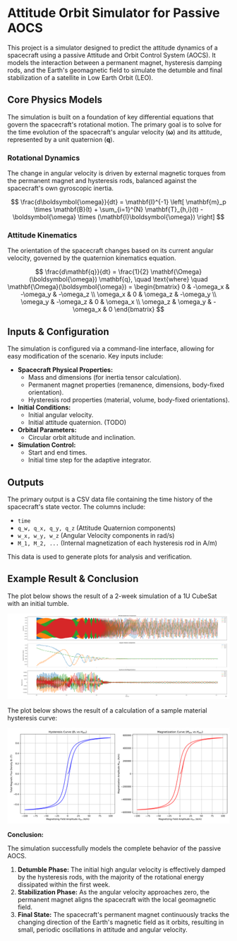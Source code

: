 # Attitude Orbit Simulator for Passive AOCS

This project is a simulator designed to predict the attitude dynamics of a spacecraft using a passive Attitude and Orbit Control System (AOCS). It models the interaction between a permanent magnet, hysteresis damping rods, and the Earth's geomagnetic field to simulate the detumble and final stabilization of a satellite in Low Earth Orbit (LEO).

## Core Physics Models

The simulation is built on a foundation of key differential equations that govern the spacecraft's rotational motion. The primary goal is to solve for the time evolution of the spacecraft's angular velocity ($\boldsymbol{\omega}$) and its attitude, represented by a unit quaternion ($\mathbf{q}$).

### Rotational Dynamics

The change in angular velocity is driven by external magnetic torques from the permanent magnet and hysteresis rods, balanced against the spacecraft's own gyroscopic inertia.

$$
\frac{d\boldsymbol{\omega}}{dt} = \mathbf{I}^{-1} \left[ \mathbf{m}_p \times \mathbf{B}(t) + \sum_{i=1}^{N} \mathbf{T}_{h,i}(t) - \boldsymbol{\omega} \times (\mathbf{I}\boldsymbol{\omega}) \right]
$$

### Attitude Kinematics

The orientation of the spacecraft changes based on its current angular velocity, governed by the quaternion kinematics equation.

$$
\frac{d\mathbf{q}}{dt} = \frac{1}{2} \mathbf{\Omega}(\boldsymbol{\omega}) \mathbf{q}, \quad \text{where} \quad
\mathbf{\Omega}(\boldsymbol{\omega}) =
\begin{bmatrix}
0 & -\omega_x & -\omega_y & -\omega_z \\
\omega_x & 0 & \omega_z & -\omega_y \\
\omega_y & -\omega_z & 0 & \omega_x \\
\omega_z & \omega_y & -\omega_x & 0
\end{bmatrix}
$$

## Inputs & Configuration

The simulation is configured via a command-line interface, allowing for easy modification of the scenario. Key inputs include:

*   **Spacecraft Physical Properties:**
    *   Mass and dimensions (for inertia tensor calculation).
    *   Permanent magnet properties (remanence, dimensions, body-fixed orientation).
    *   Hysteresis rod properties (material, volume, body-fixed orientations).
*   **Initial Conditions:**
    *   Initial angular velocity.
    *   Initial attitude quaternion. (TODO)
*   **Orbital Parameters:**
    *   Circular orbit altitude and inclination.
*   **Simulation Control:**
    *   Start and end times.
    *   Initial time step for the adaptive integrator.

## Outputs

The primary output is a CSV data file containing the time history of the spacecraft's state vector. The columns include:
*   `time`
*   `q_w, q_x, q_y, q_z` (Attitude Quaternion components)
*   `w_x, w_y, w_z` (Angular Velocity components in rad/s)
*   `M_1, M_2, ...` (Internal magnetization of each hysteresis rod in A/m)

This data is used to generate plots for analysis and verification.

## Example Result & Conclusion

The plot below shows the result of a 2-week simulation of a 1U CubeSat with an initial tumble.

![Simulation Results](results/dynamics.png)

The plot below shows the result of a calculation of a sample material hysteresis curve:

![HyMu-80 Hysteresis Curve](results/hymu80_hysteresis_curve.png)

**Conclusion:**

The simulation successfully models the complete behavior of the passive AOCS.

1.  **Detumble Phase:** The initial high angular velocity is effectively damped by the hysteresis rods, with the majority of the rotational energy dissipated within the first week.
2.  **Stabilization Phase:** As the angular velocity approaches zero, the permanent magnet aligns the spacecraft with the local geomagnetic field.
3.  **Final State:** The spacecraft's permanent magnet continuously tracks the changing direction of the Earth's magnetic field as it orbits, resulting in small, periodic oscillations in attitude and angular velocity.

